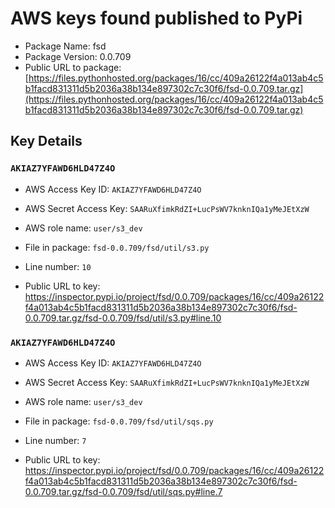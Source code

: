 # AWS keys found published to PyPi

* Package Name: fsd
* Package Version: 0.0.709
* Public URL to package: [https://files.pythonhosted.org/packages/16/cc/409a26122f4a013ab4c5b1facd831311d5b2036a38b134e897302c7c30f6/fsd-0.0.709.tar.gz](https://files.pythonhosted.org/packages/16/cc/409a26122f4a013ab4c5b1facd831311d5b2036a38b134e897302c7c30f6/fsd-0.0.709.tar.gz)

## Key Details

### `AKIAZ7YFAWD6HLD47Z4O`

* AWS Access Key ID: `AKIAZ7YFAWD6HLD47Z4O`
* AWS Secret Access Key: `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` 
* AWS role name: `user/s3_dev`
* File in package: `fsd-0.0.709/fsd/util/s3.py`
* Line number: `10`

* Public URL to key: https://inspector.pypi.io/project/fsd/0.0.709/packages/16/cc/409a26122f4a013ab4c5b1facd831311d5b2036a38b134e897302c7c30f6/fsd-0.0.709.tar.gz/fsd-0.0.709/fsd/util/s3.py#line.10



### `AKIAZ7YFAWD6HLD47Z4O`

* AWS Access Key ID: `AKIAZ7YFAWD6HLD47Z4O`
* AWS Secret Access Key: `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` 
* AWS role name: `user/s3_dev`
* File in package: `fsd-0.0.709/fsd/util/sqs.py`
* Line number: `7`

* Public URL to key: https://inspector.pypi.io/project/fsd/0.0.709/packages/16/cc/409a26122f4a013ab4c5b1facd831311d5b2036a38b134e897302c7c30f6/fsd-0.0.709.tar.gz/fsd-0.0.709/fsd/util/sqs.py#line.7


